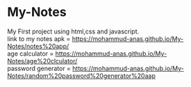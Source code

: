 # My-Notes
My First project using html,css and javascript. <br>
link to my notes apk = https://mohammud-anas.github.io/My-Notes/notes%20app/ <br>
age calculator =  https://mohammud-anas.github.io/My-Notes/age%20clculator/ <br>
 password generator = https://mohammud-anas.github.io/My-Notes/random%20password%20generator%20aap  <br>
